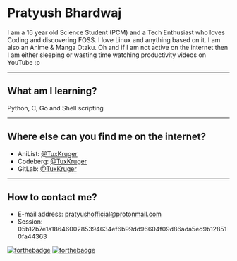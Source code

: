 # Pratyush Bhardwaj

I am a 16 year old Science Student (PCM) and a Tech Enthusiast who loves Coding and discovering FOSS. I love Linux and anything based on it. I am also an Anime & Manga Otaku. Oh and if I am not active on the internet then I am either sleeping or wasting time watching productivity videos on YouTube :p

---

## What am I learning?

Python, C, Go and Shell scripting

---

## Where else can you find me on the internet?

- AniList: [@TuxKruger](https://anilist.co/user/TuxKruger/)
- Codeberg: [@TuxKruger](https://codeberg.org/TuxKruger)
- GitLab: [@TuxKruger](https://gitlab.com/TuxKruger)

---

## How to contact me?

- E-mail address: pratyushofficial@protonmail.com
- Session: 05b12b7e1a1864600285394634ef6b99dd96604f09d86ada5ed9b128510fa44363

[![forthebadge](https://forthebadge.com/images/badges/kinda-sfw.svg)](https://forthebadge.com) [![forthebadge](https://forthebadge.com/images/badges/powered-by-coffee.svg)](https://forthebadge.com)
